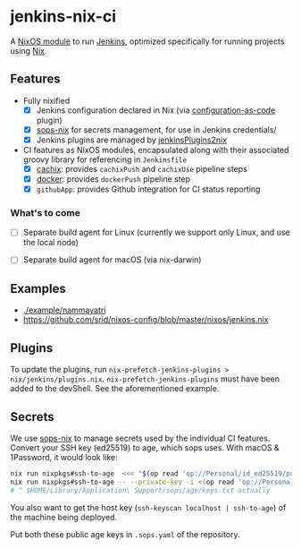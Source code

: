 # jenkins-nix-ci

A [NixOS module][nixos-mod] to run [Jenkins][jenkins], optimized specifically for running projects using [Nix].

## Features

- Fully nixified
    - [x] Jenkins configuration declared in Nix (via [configuration-as-code](https://github.com/jenkinsci/configuration-as-code-plugin) plugin)
    - [x] [sops-nix] for secrets management, for use in Jenkins credentials/
    - [x] Jenkins plugins are managed by [jenkinsPlugins2nix](https://github.com/Fuuzetsu/jenkinsPlugins2nix)
- CI features as NixOS modules, encapsulated along with their associated groovy library for referencing in `Jenkinsfile`
    - [x] [cachix](https://www.cachix.org/): provides `cachixPush` and `cachixUse` pipeline steps
    - [x] [docker](https://www.docker.com/): provides `dockerPush` pipeline step
    - [x] `githubApp`: provides Github integration for CI status reporting

### What's to come

- [ ] Separate build agent for Linux (currently we support only Linux, and use the local node)
- [ ] Separate build agent for macOS (via nix-darwin)
    

## Examples

- [./example/nammayatri](./example/nammayatri/flake.nix)
- https://github.com/srid/nixos-config/blob/master/nixos/jenkins.nix

## Plugins

To update the plugins, run `nix-prefetch-jenkins-plugins > nix/jenkins/plugins.nix`. `nix-prefetch-jenkins-plugins` must have been added to the devShell. See the aforementioned example.

## Secrets

We use [sops-nix] to manage secrets used by the individual CI features. Convert your SSH key (ed25519) to age, which sops uses. With macOS & 1Password, it would look like:

```sh
nix run nixpkgs#ssh-to-age  <<< "$(op read 'op://Personal/id_ed25519/public key')"
nix run nixpkgs#ssh-to-age -- --private-key -i <(op read 'op://Personal/id_ed25519/actual private') > ~/.config/sops/age/keys.txt
# ^ $HOME/Library/Application\ Support/sops/age/keys.txt actually
```

You also want to get the host key (`ssh-keyscan localhost | ssh-to-age`) of the machine being deployed.

Put both these public age keys in `.sops.yaml` of the repository.


[sops-nix]: https://github.com/Mic92/sops-nix
[nixos-mod]: https://nixos.wiki/wiki/NixOS_modules
[jenkins]: https://www.jenkins.io/
[Nix]: https://zero-to-nix.com/
